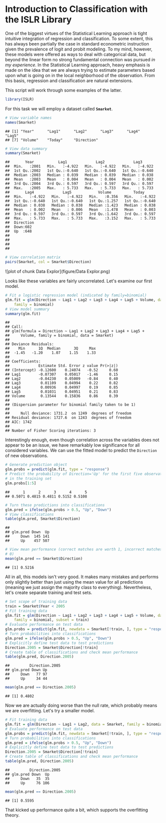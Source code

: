 Introduction to Classification with the ISLR Library
========================================================

One of the biggest virtues of the Statistical Learning approach is tight intuitive integration of regression and classification.  To some extent, this has always been partially the case in standard econometric instruction given the prevalence of logit and probit modeling.  To my mind, however, these models were offered as ways to deal with categorical data, but beyond the linear form no strong fundamental connection was pursued *in my experience*.  In the Statistical Learning approach, heavy emphasis is made on the idea that we are always trying to estimate parameters based upon what is going on in the local neighborhood of the observation.  From this basis, regression and classification are natural extensions.

This script will work through some examples of the latter.


```r
library(ISLR)
```


For this task we will employ a dataset called **`Smarket`**.


```r
# View variable names
names(Smarket)
```

```
## [1] "Year"      "Lag1"      "Lag2"      "Lag3"      "Lag4"      "Lag5"     
## [7] "Volume"    "Today"     "Direction"
```

```r
# View data summary
summary(Smarket)
```

```
##       Year           Lag1             Lag2             Lag3       
##  Min.   :2001   Min.   :-4.922   Min.   :-4.922   Min.   :-4.922  
##  1st Qu.:2002   1st Qu.:-0.640   1st Qu.:-0.640   1st Qu.:-0.640  
##  Median :2003   Median : 0.039   Median : 0.039   Median : 0.038  
##  Mean   :2003   Mean   : 0.004   Mean   : 0.004   Mean   : 0.002  
##  3rd Qu.:2004   3rd Qu.: 0.597   3rd Qu.: 0.597   3rd Qu.: 0.597  
##  Max.   :2005   Max.   : 5.733   Max.   : 5.733   Max.   : 5.733  
##       Lag4             Lag5            Volume          Today       
##  Min.   :-4.922   Min.   :-4.922   Min.   :0.356   Min.   :-4.922  
##  1st Qu.:-0.640   1st Qu.:-0.640   1st Qu.:1.257   1st Qu.:-0.640  
##  Median : 0.038   Median : 0.038   Median :1.423   Median : 0.038  
##  Mean   : 0.002   Mean   : 0.006   Mean   :1.478   Mean   : 0.003  
##  3rd Qu.: 0.597   3rd Qu.: 0.597   3rd Qu.:1.642   3rd Qu.: 0.597  
##  Max.   : 5.733   Max.   : 5.733   Max.   :3.152   Max.   : 5.733  
##  Direction 
##  Down:602  
##  Up  :648  
##            
##            
##            
## 
```

```r
# View correlation matrix
pairs(Smarket, col = Smarket$Direction)
```

![plot of chunk Data Explor](figure/Data Explor.png) 


Looks like these variables are fairly uncorrelated.  Let's examine our first model.


```r
# Fit a logistic regression model (indicated by family=binomial)
glm.fit = glm(Direction ~ Lag1 + Lag2 + Lag3 + Lag4 + Lag5 + Volume, data = Smarket, 
    family = binomial)
# View model summary
summary(glm.fit)
```

```
## 
## Call:
## glm(formula = Direction ~ Lag1 + Lag2 + Lag3 + Lag4 + Lag5 + 
##     Volume, family = binomial, data = Smarket)
## 
## Deviance Residuals: 
##    Min      1Q  Median      3Q     Max  
##  -1.45   -1.20    1.07    1.15    1.33  
## 
## Coefficients:
##             Estimate Std. Error z value Pr(>|z|)
## (Intercept) -0.12600    0.24074   -0.52     0.60
## Lag1        -0.07307    0.05017   -1.46     0.15
## Lag2        -0.04230    0.05009   -0.84     0.40
## Lag3         0.01109    0.04994    0.22     0.82
## Lag4         0.00936    0.04997    0.19     0.85
## Lag5         0.01031    0.04951    0.21     0.83
## Volume       0.13544    0.15836    0.86     0.39
## 
## (Dispersion parameter for binomial family taken to be 1)
## 
##     Null deviance: 1731.2  on 1249  degrees of freedom
## Residual deviance: 1727.6  on 1243  degrees of freedom
## AIC: 1742
## 
## Number of Fisher Scoring iterations: 3
```


Interestingly enough, even though correlation across the variables does not appear to be an issue, we have remarkably low significance for all considered variables.  We can use the fitted model to predict the `Direction` of new observations.


```r
# Generate prediction object
glm.probs = predict(glm.fit, type = "response")
# Predict the probability of Direction='Up' for the first five observations
# in the training set
glm.probs[1:5]
```

```
##      1      2      3      4      5 
## 0.5071 0.4815 0.4811 0.5152 0.5108
```

```r
# Turn these predictions into classifications
glm.pred = ifelse(glm.probs > 0.5, "Up", "Down")
# View classifications
table(glm.pred, Smarket$Direction)
```

```
##         
## glm.pred Down  Up
##     Down  145 141
##     Up    457 507
```

```r
# View mean performance (correct matches are worth 1, incorrect matches are
# 0)
mean(glm.pred == Smarket$Direction)
```

```
## [1] 0.5216
```


All in all, this models isn't very good.  It makes many mistakes and performs only slightly better than just using the mean value for all predictions (meaning we just assign the majority class to everything).  Nevertheless, let's create separate training and test sets.


```r
# Set scope of training data
train = Smarket$Year < 2005
# Fit training data
glm.fit = glm(Direction ~ Lag1 + Lag2 + Lag3 + Lag4 + Lag5 + Volume, data = Smarket, 
    family = binomial, subset = train)
# Evaluate performance on test data
glm.probs = predict(glm.fit, newdata = Smarket[!train, ], type = "response")
# Turn probabilities into classifications
glm.pred = ifelse(glm.probs > 0.5, "Up", "Down")
# Explicitly define test data to test predictions
Direction.2005 = Smarket$Direction[!train]
# Create table of classifications and check mean performance
table(glm.pred, Direction.2005)
```

```
##         Direction.2005
## glm.pred Down Up
##     Down   77 97
##     Up     34 44
```

```r
mean(glm.pred == Direction.2005)
```

```
## [1] 0.4802
```


Now we are actually doing worse than the null rate, which probably means we are overfitting.  Let's try a smaller model.


```r
# Fit training data
glm.fit = glm(Direction ~ Lag1 + Lag2, data = Smarket, family = binomial, subset = train)
# Evaluate performance on test data
glm.probs = predict(glm.fit, newdata = Smarket[!train, ], type = "response")
# Turn probabilities into classifications
glm.pred = ifelse(glm.probs > 0.5, "Up", "Down")
# Explicitly define test data to test predictions
Direction.2005 = Smarket$Direction[!train]
# Create table of classifications and check mean performance
table(glm.pred, Direction.2005)
```

```
##         Direction.2005
## glm.pred Down  Up
##     Down   35  35
##     Up     76 106
```

```r
mean(glm.pred == Direction.2005)
```

```
## [1] 0.5595
```


That kicked up performance quite a bit, which supports the overfitting theory.
